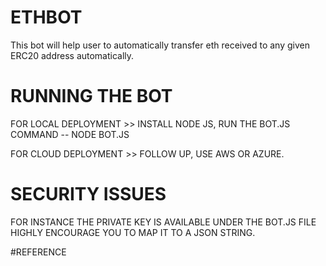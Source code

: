 # ETHBOT
This bot will help user to automatically transfer eth received to any given ERC20 address automatically.

# RUNNING THE BOT

FOR LOCAL DEPLOYMENT >> INSTALL NODE JS, RUN THE BOT.JS 
COMMAND -- NODE BOT.JS

FOR CLOUD DEPLOYMENT >> FOLLOW UP, USE AWS OR AZURE.

# SECURITY ISSUES
FOR INSTANCE THE PRIVATE KEY IS AVAILABLE UNDER THE BOT.JS FILE
HIGHLY ENCOURAGE YOU TO  MAP IT TO A JSON STRING.


#REFERENCE



